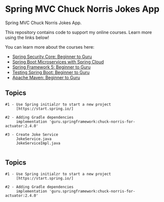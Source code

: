# Spring MVC Chuck Norris Jokes App
Spring MVC Chuck Norris Jokes App.

This repository contains code to support my online courses. Learn more using the links below!

You can learn more about the courses here:
* [Spring Security Core: Beginner to Guru](https://www.udemy.com/course/spring-security-core-beginner-to-guru/?referralCode=306F288EB78688C0F3BC)
* [Spring Boot Microservices with Spring Cloud](https://www.udemy.com/course/spring-boot-microservices-with-spring-cloud-beginner-to-guru/?referralCode=6142D427AE53031FEF38)
* [Spring Framework 5: Beginner to Guru](https://www.udemy.com/course/spring-framework-5-beginner-to-guru/?referralCode=6D9ECD1F93988FEE5CE9)
* [Testing Spring Boot: Beginner to Guru](https://www.udemy.com/course/testing-spring-boot-beginner-to-guru/?referralCode=EFFE87DDE96C8541B2EE)
* [Apache Maven: Beginner to Guru](https://www.udemy.com/course/apache-maven-beginner-to-guru/?referralCode=0B91047D034706031F51)

## Topics 

```
#1 - Use Spring initialzr to start a new project 
     [https://start.spring.io/]
     
#2 - Adding Gradle dependencies 
     implementation 'guru.springframework:chuck-norris-for-actuator:2.4.0'
   
#3 - Create Joke Service
     JokeService.java
     JokeServiceImpl.java
          
```

## Topics 

```
#1 - Use Spring initialzr to start a new project 
     [https://start.spring.io/]
     
#2 - Adding Gradle dependencies 
     implementation 'guru.springframework:chuck-norris-for-actuator:2.4.0'
     
```